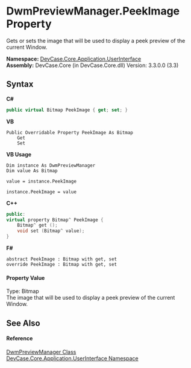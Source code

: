 # DwmPreviewManager.PeekImage Property 
 

Gets or sets the image that will be used to display a peek preview of the current Window.

**Namespace:**&nbsp;<a href="N_DevCase_Core_Application_UserInterface">DevCase.Core.Application.UserInterface</a><br />**Assembly:**&nbsp;DevCase.Core (in DevCase.Core.dll) Version: 3.3.0.0 (3.3)

## Syntax

**C#**<br />
``` C#
public virtual Bitmap PeekImage { get; set; }
```

**VB**<br />
``` VB
Public Overridable Property PeekImage As Bitmap
	Get
	Set
```

**VB Usage**<br />
``` VB Usage
Dim instance As DwmPreviewManager
Dim value As Bitmap

value = instance.PeekImage

instance.PeekImage = value
```

**C++**<br />
``` C++
public:
virtual property Bitmap^ PeekImage {
	Bitmap^ get ();
	void set (Bitmap^ value);
}
```

**F#**<br />
``` F#
abstract PeekImage : Bitmap with get, set
override PeekImage : Bitmap with get, set
```


#### Property Value
Type: Bitmap<br />The image that will be used to display a peek preview of the current Window.

## See Also


#### Reference
<a href="T_DevCase_Core_Application_UserInterface_DwmPreviewManager">DwmPreviewManager Class</a><br /><a href="N_DevCase_Core_Application_UserInterface">DevCase.Core.Application.UserInterface Namespace</a><br />